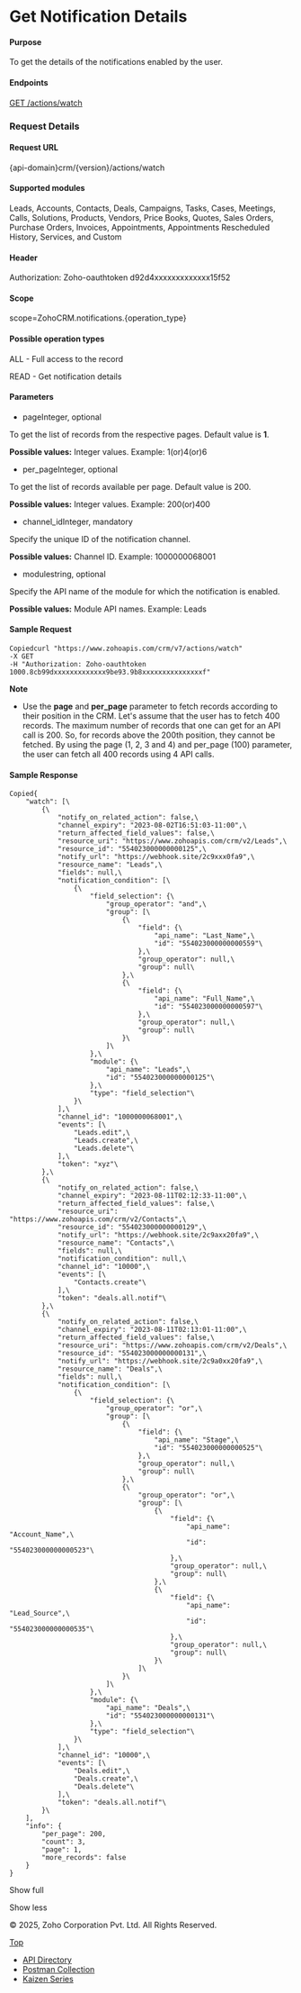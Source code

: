 
# Get Notification Details

#### Purpose

To get the details of the notifications enabled by the user.

#### Endpoints

[GET /actions/watch](https://www.zoho.com/crm/developer/docs/api/v7/notifications/get-details.html)

### Request Details

#### Request URL

{api-domain}crm/{version}/actions/watch

#### Supported modules

Leads, Accounts, Contacts, Deals, Campaigns, Tasks, Cases, Meetings, Calls, Solutions, Products, Vendors, Price Books, Quotes, Sales Orders, Purchase Orders, Invoices, Appointments, Appointments Rescheduled History, Services, and Custom

#### Header

Authorization: Zoho-oauthtoken d92d4xxxxxxxxxxxxx15f52

#### Scope

scope=ZohoCRM.notifications.{operation\_type}

#### Possible operation types

ALL - Full access to the record

READ - Get notification details

#### Parameters

- pageInteger, optional



To get the list of records from the respective pages. Default value is **1**.

**Possible values:** Integer values. Example: 1(or)4(or)6

- per\_pageInteger, optional



To get the list of records available per page. Default value is 200.

**Possible values:** Integer values. Example: 200(or)400

- channel\_idInteger, mandatory



Specify the unique ID of the notification channel.

**Possible values:** Channel ID. Example: 1000000068001

- modulestring, optional



Specify the API name of the module for which the notification is enabled.

**Possible values:** Module API names. Example: Leads


#### Sample Request

``` curl
Copiedcurl "https://www.zohoapis.com/crm/v7/actions/watch"
-X GET
-H "Authorization: Zoho-oauthtoken 1000.8cb99dxxxxxxxxxxxxx9be93.9b8xxxxxxxxxxxxxxxf"
```

**Note**

- Use the **page** and **per\_page** parameter to fetch records according to their position in the CRM. Let's assume that the user has to fetch 400 records. The maximum number of records that one can get for an API call is 200. So, for records above the 200th position, they cannot be fetched. By using the page (1, 2, 3 and 4) and per\_page (100) parameter, the user can fetch all 400 records using 4 API calls.

#### Sample Response

``` curl
Copied{
    "watch": [\
        {\
            "notify_on_related_action": false,\
            "channel_expiry": "2023-08-02T16:51:03-11:00",\
            "return_affected_field_values": false,\
            "resource_uri": "https://www.zohoapis.com/crm/v2/Leads",\
            "resource_id": "554023000000000125",\
            "notify_url": "https://webhook.site/2c9xxx0fa9",\
            "resource_name": "Leads",\
            "fields": null,\
            "notification_condition": [\
                {\
                    "field_selection": {\
                        "group_operator": "and",\
                        "group": [\
                            {\
                                "field": {\
                                    "api_name": "Last_Name",\
                                    "id": "554023000000000559"\
                                },\
                                "group_operator": null,\
                                "group": null\
                            },\
                            {\
                                "field": {\
                                    "api_name": "Full_Name",\
                                    "id": "554023000000000597"\
                                },\
                                "group_operator": null,\
                                "group": null\
                            }\
                        ]\
                    },\
                    "module": {\
                        "api_name": "Leads",\
                        "id": "554023000000000125"\
                    },\
                    "type": "field_selection"\
                }\
            ],\
            "channel_id": "1000000068001",\
            "events": [\
                "Leads.edit",\
                "Leads.create",\
                "Leads.delete"\
            ],\
            "token": "xyz"\
        },\
        {\
            "notify_on_related_action": false,\
            "channel_expiry": "2023-08-11T02:12:33-11:00",\
            "return_affected_field_values": false,\
            "resource_uri": "https://www.zohoapis.com/crm/v2/Contacts",\
            "resource_id": "554023000000000129",\
            "notify_url": "https://webhook.site/2c9axx20fa9",\
            "resource_name": "Contacts",\
            "fields": null,\
            "notification_condition": null,\
            "channel_id": "10000",\
            "events": [\
                "Contacts.create"\
            ],\
            "token": "deals.all.notif"\
        },\
        {\
            "notify_on_related_action": false,\
            "channel_expiry": "2023-08-11T02:13:01-11:00",\
            "return_affected_field_values": false,\
            "resource_uri": "https://www.zohoapis.com/crm/v2/Deals",\
            "resource_id": "554023000000000131",\
            "notify_url": "https://webhook.site/2c9a0xx20fa9",\
            "resource_name": "Deals",\
            "fields": null,\
            "notification_condition": [\
                {\
                    "field_selection": {\
                        "group_operator": "or",\
                        "group": [\
                            {\
                                "field": {\
                                    "api_name": "Stage",\
                                    "id": "554023000000000525"\
                                },\
                                "group_operator": null,\
                                "group": null\
                            },\
                            {\
                                "group_operator": "or",\
                                "group": [\
                                    {\
                                        "field": {\
                                            "api_name": "Account_Name",\
                                            "id": "554023000000000523"\
                                        },\
                                        "group_operator": null,\
                                        "group": null\
                                    },\
                                    {\
                                        "field": {\
                                            "api_name": "Lead_Source",\
                                            "id": "554023000000000535"\
                                        },\
                                        "group_operator": null,\
                                        "group": null\
                                    }\
                                ]\
                            }\
                        ]\
                    },\
                    "module": {\
                        "api_name": "Deals",\
                        "id": "554023000000000131"\
                    },\
                    "type": "field_selection"\
                }\
            ],\
            "channel_id": "10000",\
            "events": [\
                "Deals.edit",\
                "Deals.create",\
                "Deals.delete"\
            ],\
            "token": "deals.all.notif"\
        }\
    ],
    "info": {
        "per_page": 200,
        "count": 3,
        "page": 1,
        "more_records": false
    }
}
```

Show full

Show less

© 2025, Zoho Corporation Pvt. Ltd. All Rights Reserved.

[Top](https://www.zoho.com/crm/developer/docs/api/v7/notifications/get-details.html#top)

- [API Directory](https://www.zoho.com/crm/developer/docs/api-directory.html?source_from=qlink_)
- [Postman Collection](https://www.postman.com/zohocrmdevelopers/workspace/zoho-crm-developers/overview?source_from=qlink_)
- [Kaizen Series](https://www.zoho.com/crm/developer/docs/kaizen-series-directory.html?source_from=qlink_)